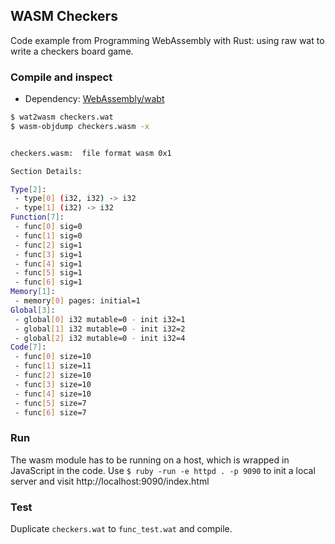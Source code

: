 ## WASM Checkers

Code example from Programming WebAssembly with Rust: using raw wat to write a checkers board game.

### Compile and inspect

* Dependency: [WebAssembly/wabt](https://github.com/WebAssembly/wabt)

```sh
$ wat2wasm checkers.wat
$ wasm-objdump checkers.wasm -x


checkers.wasm:  file format wasm 0x1

Section Details:

Type[2]:
 - type[0] (i32, i32) -> i32
 - type[1] (i32) -> i32
Function[7]:
 - func[0] sig=0
 - func[1] sig=0
 - func[2] sig=1
 - func[3] sig=1
 - func[4] sig=1
 - func[5] sig=1
 - func[6] sig=1
Memory[1]:
 - memory[0] pages: initial=1
Global[3]:
 - global[0] i32 mutable=0 - init i32=1
 - global[1] i32 mutable=0 - init i32=2
 - global[2] i32 mutable=0 - init i32=4
Code[7]:
 - func[0] size=10
 - func[1] size=11
 - func[2] size=10
 - func[3] size=10
 - func[4] size=10
 - func[5] size=7
 - func[6] size=7
```

### Run

The wasm module has to be running on a host, which is wrapped in JavaScript in the code. Use `$ ruby -run -e httpd . -p 9090` to init a local server and visit http://localhost:9090/index.html

### Test

Duplicate `checkers.wat` to `func_test.wat` and compile.

